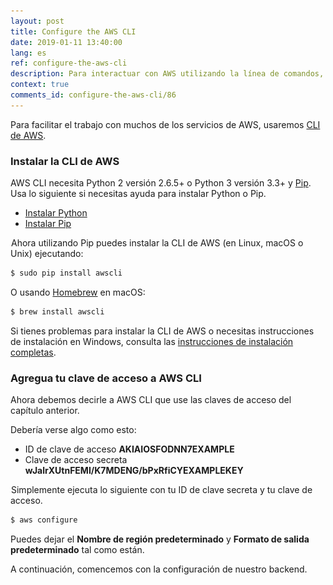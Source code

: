 ```yaml
---
layout: post
title: Configure the AWS CLI
date: 2019-01-11 13:40:00
lang: es
ref: configure-the-aws-cli
description: Para interactuar con AWS utilizando la línea de comandos, necesitamos instalar la interfaz de línea de comandos de AWS (o AWS CLI). También debe configurarse con nuestra clave de acceso de usuario IAM y clave de acceso secreto desde la consola de AWS.
context: true
comments_id: configure-the-aws-cli/86
---
```


Para facilitar el trabajo con muchos de los servicios de AWS, usaremos [CLI de AWS](https://aws.amazon.com/cli/).

### Instalar la CLI de AWS

AWS CLI necesita Python 2 versión 2.6.5+ o Python 3 versión 3.3+ y [Pip](https://pypi.python.org/pypi/pip). Usa lo siguiente si necesitas ayuda para instalar Python o Pip.

- [Instalar Python](https://www.python.org/downloads/)
- [Instalar Pip](https://pip.pypa.io/en/stable/installing/)

<img class="code-marker" src="/assets/s.png" />Ahora utilizando Pip puedes instalar la CLI de AWS (en Linux, macOS o Unix) ejecutando:

``` bash
$ sudo pip install awscli
```

O usando [Homebrew](https://brew.sh) en macOS:

``` bash
$ brew install awscli
```

Si tienes problemas para instalar la CLI de AWS o necesitas instrucciones de instalación en Windows, consulta las [instrucciones de instalación completas](http://docs.aws.amazon.com/cli/latest/userguide/installing.html).

### Agregua tu clave de acceso a AWS CLI

Ahora debemos decirle a AWS CLI que use las claves de acceso del capítulo anterior.

Debería verse algo como esto:

- ID de clave de acceso **AKIAIOSFODNN7EXAMPLE**
- Clave de acceso secreta **wJalrXUtnFEMI/K7MDENG/bPxRfiCYEXAMPLEKEY**

<img class="code-marker" src="/assets/s.png" />Simplemente ejecuta lo siguiente con tu ID de clave secreta y tu clave de acceso.

``` bash
$ aws configure
```

Puedes dejar el **Nombre de región predeterminado** y **Formato de salida predeterminado** tal como están.

A continuación, comencemos con la configuración de nuestro backend.
